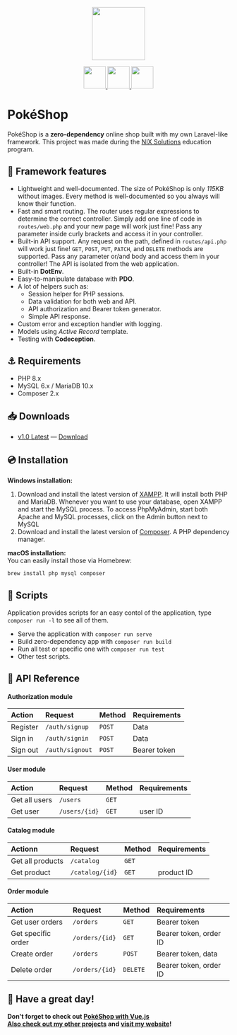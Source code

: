 <p align='center'><img src="https://raw.githubusercontent.com/PAXANDDOS/PAXANDDOS/main/Images/pokeball.png" height="120"></p>
<p align="center">
        <a href="https://www.php.net/" target="_blank">
            <img src="https://upload.wikimedia.org/wikipedia/commons/2/27/PHP-logo.svg" height="50">
        </a>
        <a href="https://getcomposer.org/" target="_blank">
            <img src="https://cdn.worldvectorlogo.com/logos/composer.svg" height="50">
        </a>
        <a href="https://mariadb.com/" target="_blank">
            <img src="https://mariadb.com/wp-content/uploads/2019/11/mariadb-horizontal-blue.svg" height="50">
        </a>
</p>

# PokéShop

PokéShop is a **zero-dependency** online shop built with my own Laravel-like framework. This project was made during the [NIX Solutions](https://www.nixsolutions.com/) education program.

## :crystal_ball: Framework features

-   Lightweight and well-documented. The size of PokéShop is only _115KB_ without images. Every method is well-documented so you always will know their function.
-   Fast and smart routing. The router uses regular expressions to determine the correct controller. Simply add one line of code in `routes/web.php` and your new page will work just fine! Pass any parameter inside curly brackets and access it in your controller.
-   Built-in API support. Any request on the path, defined in `routes/api.php` will work just fine! `GET`, `POST`, `PUT`, `PATCH`, and `DELETE` methods are supported. Pass any parameter or/and body and access them in your controller! The API is isolated from the web application.
-   Built-in **DotEnv**.
-   Easy-to-manipulate database with **PDO**.
-   A lot of helpers such as:
    -   Session helper for PHP sessions.
    -   Data validation for both web and API.
    -   API authorization and Bearer token generator.
    -   Simple API response.
-   Custom error and exception handler with logging.
-   Models using _Active Record_ template.
-   Testing with **Codeception**.

## :anchor: Requirements

-   PHP 8.x
-   MySQL 6.x / MariaDB 10.x
-   Composer 2.x

## :inbox_tray: Downloads

-   [v1.0 Latest](https://github.com/PAXANDDOS/pokeshop-web/releases/tag/v1.0) — [Download](https://github.com/PAXANDDOS/pokeshop-web/releases/download/v1.0/v1.0-pokeshop-web.zip)

## :cd: Installation

**Windows installation:**

1. Download and install the latest version of [XAMPP](https://www.apachefriends.org/). It will install both PHP and MariaDB. Whenever you want to use your database, open XAMPP and start the MySQL process. To access PhpMyAdmin, start both Apache and MySQL processes, click on the Admin button next to MySQL
2. Download and install the latest version of [Composer](https://getcomposer.org/Composer-Setup.exe). A PHP dependency manager.

**macOS installation:**  
You can easily install those via Homebrew:

```bash
brew install php mysql composer
```

## :scroll: Scripts

Application provides scripts for an easy contol of the application, type `composer run -l` to see all of them.

-   Serve the application with `composer run serve`
-   Build zero-dependency app with `composer run build`
-   Run all test or specific one with `composer run test`
-   Other test scripts.

## :key: API Reference

#### Authorization module

| Action   | Request         | Method | Requirements |
| :------- | :-------------- | :----- | :----------- |
| Register | `/auth/signup`  | `POST` | Data         |
| Sign in  | `/auth/signin`  | `POST` | Data         |
| Sign out | `/auth/signout` | `POST` | Bearer token |

#### User module

| Action        | Request       | Method | Requirements |
| :------------ | :------------ | :----- | :----------- |
| Get all users | `/users`      | `GET`  |              |
| Get user      | `/users/{id}` | `GET`  | user ID      |

#### Catalog module

| Actionn          | Request         | Method | Requirements |
| :--------------- | :-------------- | :----- | :----------- |
| Get all products | `/catalog`      | `GET`  |              |
| Get product      | `/catalog/{id}` | `GET`  | product ID   |

#### Order module

| Action             | Request        | Method   | Requirements           |
| :----------------- | :------------- | :------- | :--------------------- |
| Get user orders    | `/orders`      | `GET`    | Bearer token           |
| Get specific order | `/orders/{id}` | `GET`    | Bearer token, order ID |
| Create order       | `/orders`      | `POST`   | Bearer token, data     |
| Delete order       | `/orders/{id}` | `DELETE` | Bearer token, order ID |

## :fox_face: Have a great day!

**Don't forget to check out [PokéShop with Vue.js](https://github.com/PAXANDDOS/pokeshop-vue)**  
**[Also check out my other projects](https://github.com/PAXANDDOS?tab=repositories) and [visit my website](https://paxanddos.github.io)!**

